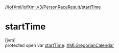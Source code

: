 //[iofXml](../../../index.md)/[iofXml.v3](../index.md)/[PersonRaceResult](index.md)/[startTime](start-time.md)

# startTime

[jvm]\
protected open var [startTime](start-time.md): [XMLGregorianCalendar](https://docs.oracle.com/javase/8/docs/api/javax/xml/datatype/XMLGregorianCalendar.html)
